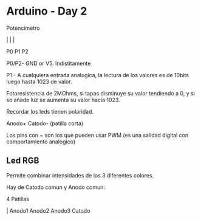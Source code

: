 # Arduino - Day 2

Potencimetro

|    |    |

P0  P1  P2

P0/P2- GND or V5. Indistitamente

P1 -  A cualquiera entrada analogica, la lectura de los valores es de 10bits luego hasta 1023 de valor.



Fotoresistencia de 2MOhms, si tapas disminuye su valor tendiendo a 0, y si se añade luz se aumenta su valor hacia 1023.

Recordar los leds tienen polaridad.

Anodo+
Catodo- (patilla corta)


Los pins con ~ son los que pueden usar PWM (es una salidad digital con comportamiento analogico)


## Led RGB 

Permite combinar intensidades de los 3 diferentes colores. 


Hay de Catodo comun y Anodo comun:

4 Patillas

|
Anodo1  Anodo2  Anodo3   Catodo

